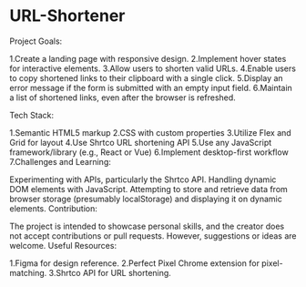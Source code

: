 # URL-Shortener
Project Goals:

1.Create a landing page with responsive design.
2.Implement hover states for interactive elements.
3.Allow users to shorten valid URLs.
4.Enable users to copy shortened links to their clipboard with a single click.
5.Display an error message if the form is submitted with an empty input field.
6.Maintain a list of shortened links, even after the browser is refreshed.

Tech Stack:

1.Semantic HTML5 markup
2.CSS with custom properties
3.Utilize Flex and Grid for layout
4.Use Shrtco URL shortening API
5.Use any JavaScript framework/library (e.g., React or Vue)
6.Implement desktop-first workflow
7.Challenges and Learning:

Experimenting with APIs, particularly the Shrtco API.
Handling dynamic DOM elements with JavaScript.
Attempting to store and retrieve data from browser storage (presumably localStorage) and displaying it on dynamic elements.
Contribution:

The project is intended to showcase personal skills, and the creator does not accept contributions or pull requests. However, suggestions or ideas are welcome.
Useful Resources:

1.Figma for design reference.
2.Perfect Pixel Chrome extension for pixel-matching.
3.Shrtco API for URL shortening.
